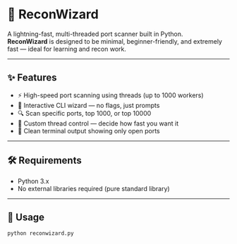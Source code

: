 # 🧙 ReconWizard

A lightning-fast, multi-threaded port scanner built in Python.  
**ReconWizard** is designed to be minimal, beginner-friendly, and extremely fast — ideal for learning and recon work.

---

## ✨ Features

- ⚡ High-speed port scanning using threads (up to 1000 workers)
- 🧠 Interactive CLI wizard — no flags, just prompts
- 🔍 Scan specific ports, top 1000, or top 10000
- 🔧 Custom thread control — decide how fast you want it
- 🧼 Clean terminal output showing only open ports

---

## 🛠 Requirements

- Python 3.x  
- No external libraries required (pure standard library)

---

## 🚀 Usage

```bash
python reconwizard.py
```
